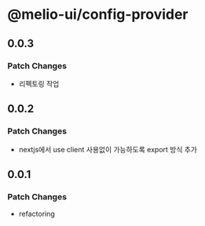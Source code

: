 # @melio-ui/config-provider

## 0.0.3

### Patch Changes

- 리펙토링 작업

## 0.0.2

### Patch Changes

- nextjs에서 use client 사용없이 가능하도록 export 방식 추가

## 0.0.1

### Patch Changes

- refactoring
